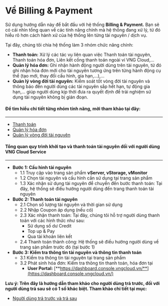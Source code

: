 # Về Billing & Payment

Sử dụng hướng dẫn này để bắt đầu với hệ thống **Billing & Payment.** Bạn sẽ có cái nhìn tổng quan về các tính năng chính mà hệ thống đang xử lý, từ đó hiểu rõ hơn cách hành xử của hệ thống lên từng tài nguyên / dịch vụ.

Tại đây, chúng tôi chia hệ thống làm 3 nhóm chức năng chính:

* **Thanh toán:** Xử lý các tác vụ liên quan việc Thanh toán tài nguyên, Thanh toán hóa đơn, Liên kết cổng thanh toán ngoài ví VNG Cloud,...
* **Quản lý hóa đơn:** Ghi nhận hành động người dùng trên tài nguyên, từ đó ghi nhận hóa đơn mới cho tài nguyên tương ứng trên từng hành động cụ thể (tạo mới, thay đổi cấu hình, gia hạn,...),...
* **Quản lý vòng đời tài nguyên:** Kiểm soát tốt vòng đời tài nguyên và thông báo đến người dùng các tài nguyên sắp hết hạn, tự động gia hạn,... giúp người dùng kịp thời đưa ra quyết định để trải nghiệm sử dụng tài nguyên không bị gián đoạn.

#### **Để tìm hiểu chi tiết từng nhóm tính năng, mời tham khảo tại đây:** <a href="#trainghiembilling-and-payment-detimhieuchitiettungnhomtinhnang-moithamkhaotaiday" id="trainghiembilling-and-payment-detimhieuchitiettungnhomtinhnang-moithamkhaotaiday"></a>

***

* [Thanh toán](thanh-toan/)
* [Quản lý hóa đơn](../quan-ly-hoa-don.md)
* [Quản lý vòng đời tài nguyên](quan-ly-vong-doi-tai-nguyen/)

#### **Tổng quan quy trình khởi tạo và thanh toán tài nguyên đối với người dùng VNG Cloud Service** <a href="#trainghiembilling-and-payment-tongquanquytrinhkhoitaovathanhtoantainguyendoivoinguoidungvngcloudserv" id="trainghiembilling-and-payment-tongquanquytrinhkhoitaovathanhtoantainguyendoivoinguoidungvngcloudserv"></a>

***

* **Bước 1: Cấu hình tài nguyên**
  * 1.1 Truy cập vào trang sản phẩm **vServer, vStorage, vMonitor**
  * 1.2 Chọn tài nguyên và cấu hình cần sử dụng tại trang sản phẩm
  * 1.3 Xác nhận sử dụng tài nguyên để chuyển đến bước thanh toán: Tại đây, hệ thống sẽ điều hướng người dùng đến trang thanh toán tài nguyên
* **Bước 2: Thanh toán tài nguyên**
  * 2.1 Chọn số lượng tài nguyên và thời gian sử dụng
  * 2.2 Nhập Coupon áp dụng (nếu có)
  * 2.3 Xác nhận thanh toán: Tại đây, chúng tôi hỗ trợ người dùng thanh toán với các hình thức như sau:
    * Sử dụng số dư Credit
    * Top up & Pay
    * Qua tài khoản liên kết
  * 2.4 Thanh toán thành công: Hệ thống sẽ điều hướng người dùng về trang sản phẩm trước đó (tại bước 1)
* **Bước 3: Kiểm tra thông tin tài nguyên và thông tin thanh toán**
  * 3.1 Kiểm tra thông tin tài nguyên tại trang sản phẩm
  * 3.2 Phát sinh hóa đơn: Kiểm tra thông tin thanh toán, hóa đơn tại
    * **User Portal:** [**https://dashboard.console.vngcloud.vn/**](https://dashboard.console.vngcloud.vn/)

**Lưu ý: Trên đây là hướng dẫn tham khảo cho người dùng trả trước, đối với người dùng trả sau sẽ có 1 số khác biệt. Tham khảo chi tiết tại mục:**

* [Người dùng trả trước và trả sau](nguoi-dung-tra-truoc-and-tra-sau.md)
